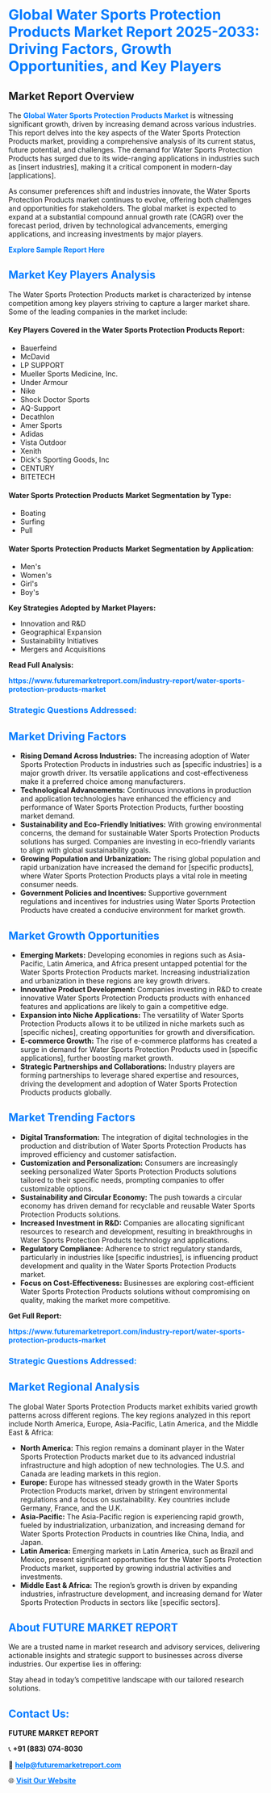 <h1 style="color: #007BFF;">Global Water Sports Protection Products Market Report 2025-2033: Driving Factors, Growth Opportunities, and Key Players</h1>

<section id="overview">
<h2>Market Report Overview</h2>
<p>The <a href="https://www.futuremarketreport.com/industry-report/water-sports-protection-products-market" style="color: #007BFF; text-decoration: none;"><strong>Global Water Sports Protection Products Market</strong></a> is witnessing significant growth, driven by increasing demand across various industries. This report delves into the key aspects of the Water Sports Protection Products market, providing a comprehensive analysis of its current status, future potential, and challenges. The demand for Water Sports Protection Products has surged due to its wide-ranging applications in industries such as [insert industries], making it a critical component in modern-day [applications].</p>
<p>As consumer preferences shift and industries innovate, the Water Sports Protection Products market continues to evolve, offering both challenges and opportunities for stakeholders. The global market is expected to expand at a substantial compound annual growth rate (CAGR) over the forecast period, driven by technological advancements, emerging applications, and increasing investments by major players.</p>
</section>

<section id="overview">
<p><a href="https://www.futuremarketreport.com/request-sample/reportId=43198" style="color: #007BFF; text-decoration: none;"><strong>Explore Sample Report Here</strong></a></p>
</section>

<section id="key-players">
<h2 style="color: #007BFF;">Market Key Players Analysis</h2>
<p>The Water Sports Protection Products market is characterized by intense competition among key players striving to capture a larger market share. Some of the leading companies in the market include:</p>
<h4>Key Players Covered in the Water Sports Protection Products Report:</h4>
<ul><li>Bauerfeind</li><li>McDavid</li><li>LP SUPPORT</li><li>Mueller Sports Medicine, Inc.</li><li>Under Armour</li><li>Nike</li><li>Shock Doctor Sports</li><li>AQ-Support</li><li>Decathlon</li><li>Amer Sports</li><li>Adidas</li><li>Vista Outdoor</li><li>Xenith</li><li>Dick&#039;s Sporting Goods, Inc</li><li>CENTURY</li><li>BITETECH</li></ul>
<h4>Water Sports Protection Products Market Segmentation by Type:</h4>
<ul><li>Boating</li><li>Surfing</li><li>Pull</li></ul>

<h4>Water Sports Protection Products Market Segmentation by Application:</h4>
<ul><li>Men&#039;s</li><li>Women&#039;s</li><li>Girl&#039;s</li><li>Boy&#039;s</li></ul>
<p><strong>Key Strategies Adopted by Market Players:</strong></p>
<ul>
<li>Innovation and R&D</li>
<li>Geographical Expansion</li>
<li>Sustainability Initiatives</li>
<li>Mergers and Acquisitions</li>
</ul>
</section>

<section>
<p><strong>Read Full Analysis: </strong></p><a href="https://www.futuremarketreport.com/industry-report/water-sports-protection-products-market" style="color: #007BFF; text-decoration: none;"><strong>https://www.futuremarketreport.com/industry-report/water-sports-protection-products-market</strong></a>
<h3 style="color: #007BFF;">Strategic Questions Addressed:</h3>
</section>

<section id="driving-factors">
<h2 style="color: #007BFF;">Market Driving Factors</h2>
<ul>
<li><strong>Rising Demand Across Industries:</strong> The increasing adoption of Water Sports Protection Products in industries such as [specific industries] is a major growth driver. Its versatile applications and cost-effectiveness make it a preferred choice among manufacturers.</li>
<li><strong>Technological Advancements:</strong> Continuous innovations in production and application technologies have enhanced the efficiency and performance of Water Sports Protection Products, further boosting market demand.</li>
<li><strong>Sustainability and Eco-Friendly Initiatives:</strong> With growing environmental concerns, the demand for sustainable Water Sports Protection Products solutions has surged. Companies are investing in eco-friendly variants to align with global sustainability goals.</li>
<li><strong>Growing Population and Urbanization:</strong> The rising global population and rapid urbanization have increased the demand for [specific products], where Water Sports Protection Products plays a vital role in meeting consumer needs.</li>
<li><strong>Government Policies and Incentives:</strong> Supportive government regulations and incentives for industries using Water Sports Protection Products have created a conducive environment for market growth.</li>
</ul>
</section>

<section id="growth-opportunities">
<h2 style="color: #007BFF;">Market Growth Opportunities</h2>
<ul>
<li><strong>Emerging Markets:</strong> Developing economies in regions such as Asia-Pacific, Latin America, and Africa present untapped potential for the Water Sports Protection Products market. Increasing industrialization and urbanization in these regions are key growth drivers.</li>
<li><strong>Innovative Product Development:</strong> Companies investing in R&D to create innovative Water Sports Protection Products products with enhanced features and applications are likely to gain a competitive edge.</li>
<li><strong>Expansion into Niche Applications:</strong> The versatility of Water Sports Protection Products allows it to be utilized in niche markets such as [specific niches], creating opportunities for growth and diversification.</li>
<li><strong>E-commerce Growth:</strong> The rise of e-commerce platforms has created a surge in demand for Water Sports Protection Products used in [specific applications], further boosting market growth.</li>
<li><strong>Strategic Partnerships and Collaborations:</strong> Industry players are forming partnerships to leverage shared expertise and resources, driving the development and adoption of Water Sports Protection Products products globally.</li>
</ul>
</section>

<section id="trending-factors">
<h2 style="color: #007BFF;">Market Trending Factors</h2>
<ul>
<li><strong>Digital Transformation:</strong> The integration of digital technologies in the production and distribution of Water Sports Protection Products has improved efficiency and customer satisfaction.</li>
<li><strong>Customization and Personalization:</strong> Consumers are increasingly seeking personalized Water Sports Protection Products solutions tailored to their specific needs, prompting companies to offer customizable options.</li>
<li><strong>Sustainability and Circular Economy:</strong> The push towards a circular economy has driven demand for recyclable and reusable Water Sports Protection Products solutions.</li>
<li><strong>Increased Investment in R&D:</strong> Companies are allocating significant resources to research and development, resulting in breakthroughs in Water Sports Protection Products technology and applications.</li>
<li><strong>Regulatory Compliance:</strong> Adherence to strict regulatory standards, particularly in industries like [specific industries], is influencing product development and quality in the Water Sports Protection Products market.</li>
<li><strong>Focus on Cost-Effectiveness:</strong> Businesses are exploring cost-efficient Water Sports Protection Products solutions without compromising on quality, making the market more competitive.</li>
</ul>
</section>

<section>
<p><strong>Get Full Report: </strong></p><a href="https://www.futuremarketreport.com/industry-report/water-sports-protection-products-market" style="color: #007BFF; text-decoration: none;"><strong>https://www.futuremarketreport.com/industry-report/water-sports-protection-products-market</strong></a>
<h3 style="color: #007BFF;">Strategic Questions Addressed:</h3>
</section>


<section id="regional-analysis">
<h2 style="color: #007BFF;">Market Regional Analysis</h2>
<p>The global Water Sports Protection Products market exhibits varied growth patterns across different regions. The key regions analyzed in this report include North America, Europe, Asia-Pacific, Latin America, and the Middle East & Africa:</p>
<ul>
<li><strong>North America:</strong> This region remains a dominant player in the Water Sports Protection Products market due to its advanced industrial infrastructure and high adoption of new technologies. The U.S. and Canada are leading markets in this region.</li>
<li><strong>Europe:</strong> Europe has witnessed steady growth in the Water Sports Protection Products market, driven by stringent environmental regulations and a focus on sustainability. Key countries include Germany, France, and the U.K.</li>
<li><strong>Asia-Pacific:</strong> The Asia-Pacific region is experiencing rapid growth, fueled by industrialization, urbanization, and increasing demand for Water Sports Protection Products in countries like China, India, and Japan.</li>
<li><strong>Latin America:</strong> Emerging markets in Latin America, such as Brazil and Mexico, present significant opportunities for the Water Sports Protection Products market, supported by growing industrial activities and investments.</li>
<li><strong>Middle East & Africa:</strong> The region’s growth is driven by expanding industries, infrastructure development, and increasing demand for Water Sports Protection Products in sectors like [specific sectors].</li>
</ul>
</section>

<footer>
<h2 style="color: #007BFF;">About FUTURE MARKET REPORT</h2>
<p>We are a trusted name in market research and advisory services, delivering actionable insights and strategic support to businesses across diverse industries. Our expertise lies in offering:</p>

<p>Stay ahead in today’s competitive landscape with our tailored research solutions.</p>

<h2 style="color: #007BFF;">Contact Us:</h2>
<p><strong>FUTURE MARKET REPORT</strong></p>
<p>📞 <strong>+91 (883) 074-8030</strong></p>
<p>📧 <strong><a href="mailto:help@futuremarketreport.com" style="color: #007BFF;">help@futuremarketreport.com</a></strong></p>
<p>🌐 <strong><a href="https://www.futuremarketreport.com/" style="color: #007BFF;">Visit Our Website</a></strong></p>
</footer>